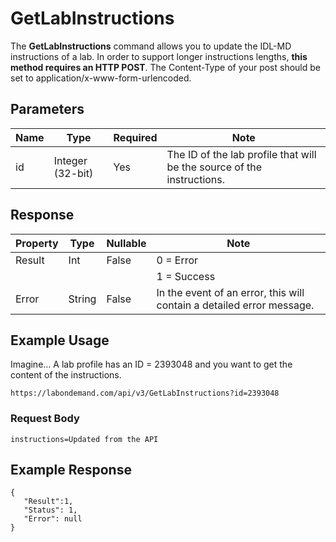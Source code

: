 # GetLabInstructions

The **GetLabInstructions** command allows you to update the IDL-MD instructions of a lab. In order to support longer instructions lengths, **this method requires an HTTP POST**. The Content-Type of your post should be set to application/x-www-form-urlencoded.

## Parameters
|Name|Type|Required|Note|
|--- |--- |--- |--- |
|id|Integer (32-bit)|Yes|The ID of the lab profile that will be the source of the instructions.|


## Response
|Property|Type|Nullable|Note|
|--- |--- |--- |--- |
|Result|Int|False|0 = Error
||||1 = Success|
|Error|String|False|In the event of an error, this will contain a detailed error message.|


## Example Usage
Imagine…  A lab profile has an ID = 2393048 and you want to get the content of the instructions.

```
https://labondemand.com/api/v3/GetLabInstructions?id=2393048
```

### Request Body
```
instructions=Updated from the API
```

## Example Response
```linenums
{
   "Result":1,
   "Status": 1,
   "Error": null
}
```
